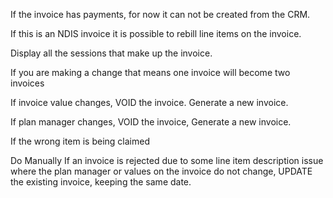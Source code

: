 

If the invoice has payments, for now it can not be created from the CRM.


If this is an NDIS invoice it is possible to rebill line items on the invoice.


Display all the sessions that make up the invoice.



If you are making a change that means one invoice will become two invoices


If invoice value changes, VOID the invoice.  Generate a new invoice.

If plan manager changes, VOID the invoice, Generate a new invoice.


If the wrong item is being claimed


Do Manually
If an invoice is rejected due to some line item description issue where the 
plan manager or values on the invoice do not change, UPDATE the existing invoice, 
keeping the same date.



